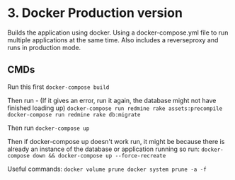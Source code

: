 # 3. Docker Production version

Builds the application using docker. Using a docker-compose.yml file to run multiple applications at the same time.
Also includes a reverseproxy and runs in production mode.

## CMDs
Run this first
`docker-compose build`

Then run - (If it gives an error, run it again, the database might not have finished loading up)
`docker-compose run redmine rake assets:precompile
docker-compose run redmine rake db:migrate`

Then run
`docker-compose up`

Then if docker-compose up doesn't work run, it might be because there is already an instance of the database or application running so run:
`docker-compose down && docker-compose up --force-recreate`

Useful commands:
`docker volume prune
docker system prune -a -f`